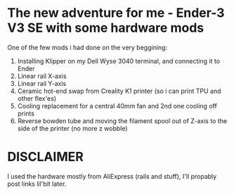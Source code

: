 # The new adventure for me - Ender-3 V3 SE with some hardware mods  
One of the few mods i had done on the very beggining:  
<ol>
  <li>Installing Klipper on my Dell Wyse 3040 terminal, and connecting it to Ender</li>
  <li>Linear rail X-axis</li>
  <li>Linear rail Y-axis</li>
  <li>Ceramic hot-end swap from Creality K1 printer (so i can print TPU and other flex'es)</li>
  <li>Cooling replacement for a central 40mm fan and 2nd one cooling off prints</li>
  <li>Reverse bowden tube and moving the filament spool out of Z-axis to the side of the printer (no more z wobble) </li>
</ol>  

# DISCLAIMER
I used the hardware mostly from AliExpress (rails and stuff), I'll propably post links lil'bit later.  
